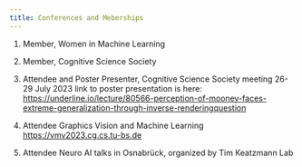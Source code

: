 ```yaml
---
title: Conferences and Meberships
---
```


1. Member, Women in Machine Learning
2. Member, Cognitive Science Society
3. Attendee and Poster Presenter, Cognitive Science Society meeting 26-29 July 2023 link to poster presentation is here:    https://underline.io/lecture/80566-perception-of-mooney-faces-extreme-generalization-through-inverse-renderingquestion

4. Attendee Graphics Vision and Machine Learning https://vmv2023.cg.cs.tu-bs.de
5. Attendee Neuro AI talks in Osnabrück, organized by Tim Keatzmann Lab
